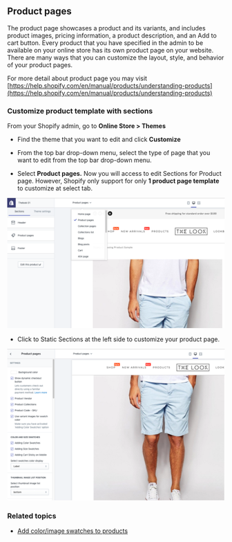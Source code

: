 ## Product pages

The product page showcases a product and its variants, and includes product images, pricing information, a product description, and an Add to cart button. Every product that you have specified in the admin to be available on your online store has its own product page on your website. There are many ways that you can customize the layout, style, and behavior of your product pages.

For more detail about product page you may visit [https://help.shopify.com/en/manual/products/understanding-products](https://help.shopify.com/en/manual/products/understanding-products)


### Customize product template with sections

From your Shopify admin, go to **Online Store &gt; Themes**

* Find the theme that you want to edit and click **Customize**

* From the top bar drop-down menu, select the type of page that you want to edit from the top bar drop-down menu.
         
* Select **Product pages.** Now you will access to edit Sections for Product page.
However, Shopify only support for only **1 product page template** to customize at select tab.

![](/assets/thelook-product-sections.png)

* Click to Static Sections at the left side to customize your product page.

![](/assets/thelook-product-sections-setting.png)

### Related topics

* [Add color/image swatches to products](/products/product-color-variant.md)



